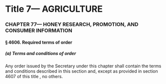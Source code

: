 
# Title 7— AGRICULTURE
### CHAPTER 77— HONEY RESEARCH, PROMOTION, AND CONSUMER INFORMATION
#### § 4606. Required terms of order
##### (a) Terms and conditions of order

Any order issued by the Secretary under this chapter shall contain the terms and conditions described in this section and, except as provided in section 4607 of this title , no others.
